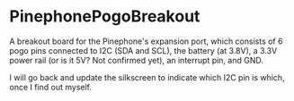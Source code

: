 # PinephonePogoBreakout

A breakout board for the Pinephone's expansion port, which consists of 6 pogo pins connected to I2C (SDA and SCL), the battery (at 3.8V), a 3.3V power rail (or is it 5V? Not confirmed yet), an interrupt pin, and GND.


I will go back and update the silkscreen to indicate which I2C pin is which, once I find out myself.
